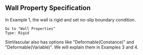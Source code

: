 ## Wall Property Specification

In Example 1, the wall is rigid and set no-slip boundary condition. 

	Go to "Wall Properties"
	Type: Rigid

SimVascular also has options like "Deformable(Constance)" and "Deformable(Variable)". We will explain them in Examples 3 and 4.

